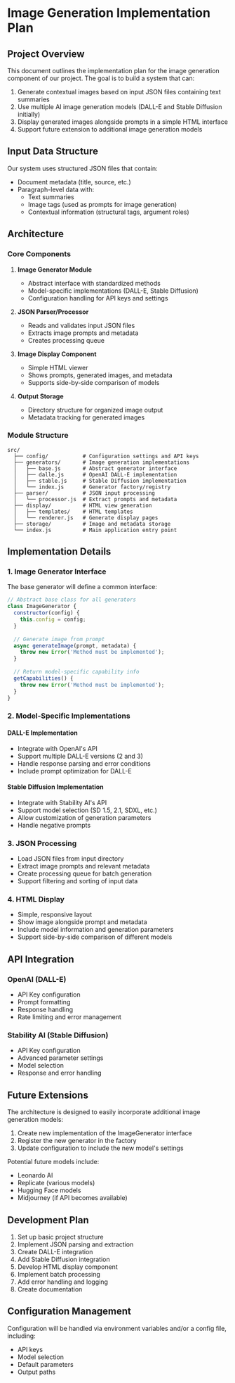 # Image Generation Implementation Plan

## Project Overview
This document outlines the implementation plan for the image generation component of our project. The goal is to build a system that can:

1. Generate contextual images based on input JSON files containing text summaries
2. Use multiple AI image generation models (DALL-E and Stable Diffusion initially)
3. Display generated images alongside prompts in a simple HTML interface
4. Support future extension to additional image generation models

## Input Data Structure
Our system uses structured JSON files that contain:
- Document metadata (title, source, etc.)
- Paragraph-level data with:
  - Text summaries
  - Image tags (used as prompts for image generation)
  - Contextual information (structural tags, argument roles)

## Architecture

### Core Components
1. **Image Generator Module**
   - Abstract interface with standardized methods
   - Model-specific implementations (DALL-E, Stable Diffusion)
   - Configuration handling for API keys and settings

2. **JSON Parser/Processor**
   - Reads and validates input JSON files
   - Extracts image prompts and metadata
   - Creates processing queue

3. **Image Display Component**
   - Simple HTML viewer
   - Shows prompts, generated images, and metadata
   - Supports side-by-side comparison of models

4. **Output Storage**
   - Directory structure for organized image output
   - Metadata tracking for generated images

### Module Structure
```
src/
  ├── config/           # Configuration settings and API keys
  ├── generators/       # Image generation implementations
  │   ├── base.js       # Abstract generator interface
  │   ├── dalle.js      # OpenAI DALL-E implementation
  │   ├── stable.js     # Stable Diffusion implementation
  │   └── index.js      # Generator factory/registry
  ├── parser/           # JSON input processing
  │   └── processor.js  # Extract prompts and metadata
  ├── display/          # HTML view generation
  │   ├── templates/    # HTML templates
  │   └── renderer.js   # Generate display pages
  ├── storage/          # Image and metadata storage
  └── index.js          # Main application entry point
```

## Implementation Details

### 1. Image Generator Interface
The base generator will define a common interface:

```javascript
// Abstract base class for all generators
class ImageGenerator {
  constructor(config) {
    this.config = config;
  }
  
  // Generate image from prompt
  async generateImage(prompt, metadata) {
    throw new Error('Method must be implemented');
  }
  
  // Return model-specific capability info
  getCapabilities() {
    throw new Error('Method must be implemented');
  }
}
```

### 2. Model-Specific Implementations

#### DALL-E Implementation
- Integrate with OpenAI's API
- Support multiple DALL-E versions (2 and 3)
- Handle response parsing and error conditions
- Include prompt optimization for DALL-E

#### Stable Diffusion Implementation
- Integrate with Stability AI's API
- Support model selection (SD 1.5, 2.1, SDXL, etc.)
- Allow customization of generation parameters
- Handle negative prompts

### 3. JSON Processing
- Load JSON files from input directory
- Extract image prompts and relevant metadata
- Create processing queue for batch generation
- Support filtering and sorting of input data

### 4. HTML Display
- Simple, responsive layout
- Show image alongside prompt and metadata
- Include model information and generation parameters
- Support side-by-side comparison of different models

## API Integration

### OpenAI (DALL-E)
- API Key configuration
- Prompt formatting
- Response handling
- Rate limiting and error management

### Stability AI (Stable Diffusion)
- API Key configuration
- Advanced parameter settings
- Model selection
- Response and error handling

## Future Extensions
The architecture is designed to easily incorporate additional image generation models:

1. Create new implementation of the ImageGenerator interface
2. Register the new generator in the factory
3. Update configuration to include the new model's settings

Potential future models include:
- Leonardo AI
- Replicate (various models)
- Hugging Face models
- Midjourney (if API becomes available)

## Development Plan
1. Set up basic project structure
2. Implement JSON parsing and extraction
3. Create DALL-E integration
4. Add Stable Diffusion integration
5. Develop HTML display component
6. Implement batch processing
7. Add error handling and logging
8. Create documentation

## Configuration Management
Configuration will be handled via environment variables and/or a config file, including:
- API keys
- Model selection
- Default parameters
- Output paths